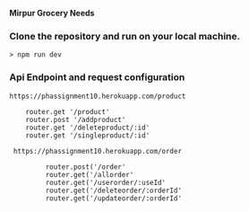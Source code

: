 **Mirpur Grocery Needs**

### Clone the repository and run on your local machine.

    > npm run dev

### Api Endpoint and request configuration

    https://phassignment10.herokuapp.com/product

        router.get '/product'
        router.post '/addproduct'
        router.get '/deleteproduct/:id'
        router.get '/singleproduct/:id'

     https://phassignment10.herokuapp.com/order

             router.post('/order'
             router.get('/allorder'
             router.get('/userorder/:useId'
             router.get('/deleteorder/:orderId'
             router.get('/updateorder/:orderId'
